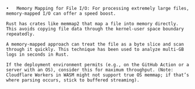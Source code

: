 
	•	Memory Mapping for File I/O: For processing extremely large files, memory-mapped I/O can offer a speed boost. 
    
    Rust has crates like memmap2 that map a file into memory directly. This avoids copying file data through the kernel-user space boundary repeatedly. 
    
    A memory-mapped approach can treat the file as a byte slice and scan through it quickly. This technique has been used to analyze multi-GB logs in seconds in Rust. 
    
    If the deployment environment permits (e.g., on the GitHub Action or a server with an OS), consider this for maximum throughput. (Note: Cloudflare Workers in WASM might not support true OS memmap; if that’s where parsing occurs, stick to buffered streaming).